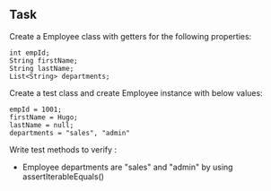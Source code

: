 
## Task

 Create a Employee class with getters for the following properties:
 
    int empId;   
    String firstName;
    String lastName;
    List<String> departments;
  
 Create a test class and create Employee instance with below values:

    empId = 1001;   
    firstName = Hugo;
    lastName = null;
    departments = "sales", "admin"
     
 
 Write test methods to verify :
   * Employee departments are "sales" and "admin" by using assertIterableEquals()
   
   
   
    

